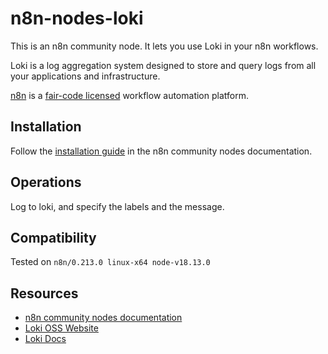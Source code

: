 # n8n-nodes-loki

This is an n8n community node. It lets you use Loki in your n8n workflows.

Loki is a log aggregation system designed to store and query logs from all your applications and infrastructure.

[n8n](https://n8n.io/) is a [fair-code licensed](https://docs.n8n.io/reference/license/) workflow automation platform.

## Installation

Follow the [installation guide](https://docs.n8n.io/integrations/community-nodes/installation/) in the n8n community nodes documentation.

## Operations

Log to loki, and specify the labels and the message.

## Compatibility

Tested on `n8n/0.213.0 linux-x64 node-v18.13.0`

## Resources

* [n8n community nodes documentation](https://docs.n8n.io/integrations/community-nodes/)
* [Loki OSS Website](https://grafana.com/oss/loki/)
* [Loki Docs](https://grafana.com/docs/loki/latest/)
